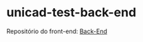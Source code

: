 # unicad-test-back-end
<p>Repositório do front-end: <a href="https://github.com/gabrielsaintz/unicad-test-front-end">Back-End</a>  </p>

